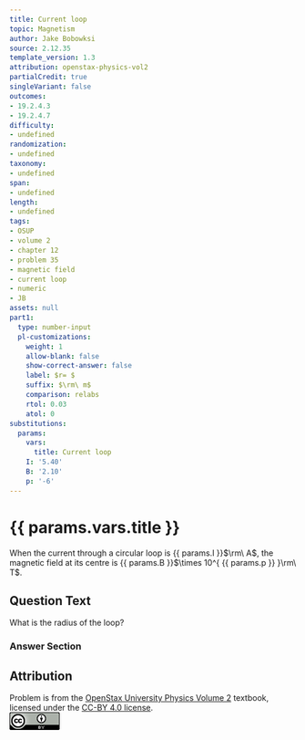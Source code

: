 ```yaml
---
title: Current loop
topic: Magnetism
author: Jake Bobowksi
source: 2.12.35
template_version: 1.3
attribution: openstax-physics-vol2
partialCredit: true
singleVariant: false
outcomes:
- 19.2.4.3
- 19.2.4.7
difficulty:
- undefined
randomization:
- undefined
taxonomy:
- undefined
span:
- undefined
length:
- undefined
tags:
- OSUP
- volume 2
- chapter 12
- problem 35
- magnetic field
- current loop
- numeric
- JB
assets: null
part1:
  type: number-input
  pl-customizations:
    weight: 1
    allow-blank: false
    show-correct-answer: false
    label: $r= $
    suffix: $\rm\ m$
    comparison: relabs
    rtol: 0.03
    atol: 0
substitutions:
  params:
    vars:
      title: Current loop
    I: '5.40'
    B: '2.10'
    p: '-6'
---
```

# {{ params.vars.title }}
When the current through a circular loop is {{ params.I }}$\rm\ A$, the magnetic field at its centre is {{ params.B }}$\times 10^{ {{ params.p }} }\rm\ T$.

## Question Text

What is the radius of the loop?

### Answer Section

## Attribution

Problem is from the [OpenStax University Physics Volume 2](https://openstax.org/details/books/university-physics-volume-2) textbook, licensed under the [CC-BY 4.0 license](https://creativecommons.org/licenses/by/4.0/).<br>![Image representing the Creative Commons 4.0 BY license.](https://raw.githubusercontent.com/firasm/bits/master/by.png)